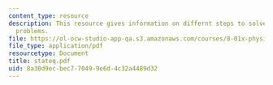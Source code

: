 ```yaml
---
content_type: resource
description: This resource gives information on differnt steps to solve static equilibrium
  problems.
file: https://ol-ocw-studio-app-qa.s3.amazonaws.com/courses/8-01x-physics-i-classical-mechanics-with-an-experimental-focus-fall-2002/8a30d9ecbec770499e6d4c32a4489d32_stateq.pdf
file_type: application/pdf
resourcetype: Document
title: stateq.pdf
uid: 8a30d9ec-bec7-7049-9e6d-4c32a4489d32
---
```

